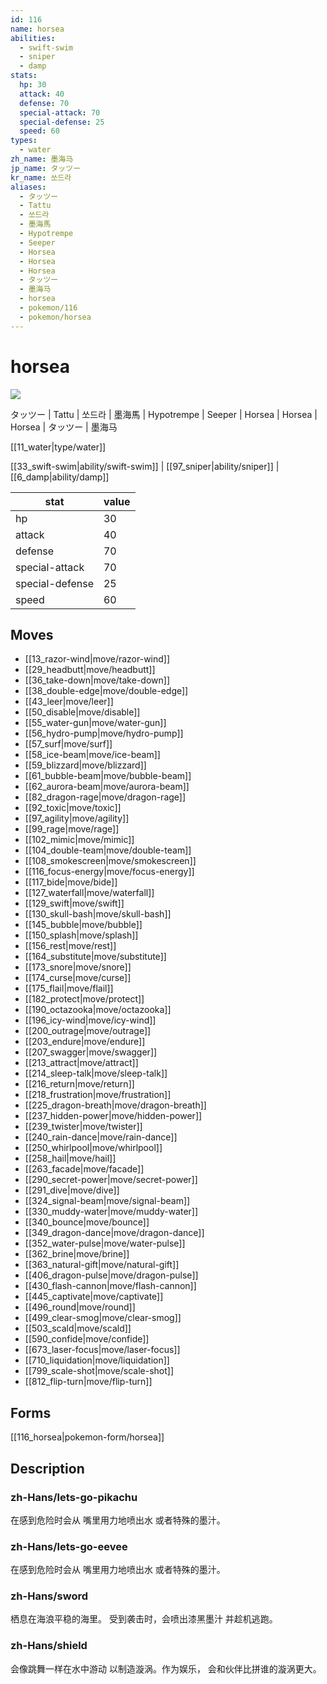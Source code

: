 ```yaml
---
id: 116
name: horsea
abilities:
  - swift-swim
  - sniper
  - damp
stats:
  hp: 30
  attack: 40
  defense: 70
  special-attack: 70
  special-defense: 25
  speed: 60
types:
  - water
zh_name: 墨海马
jp_name: タッツー
kr_name: 쏘드라
aliases:
  - タッツー
  - Tattu
  - 쏘드라
  - 墨海馬
  - Hypotrempe
  - Seeper
  - Horsea
  - Horsea
  - Horsea
  - タッツー
  - 墨海马
  - horsea
  - pokemon/116
  - pokemon/horsea
---
```

# horsea

![](https://raw.githubusercontent.com/PokeAPI/sprites/master/sprites/pokemon/116.png)

タッツー | Tattu | 쏘드라 | 墨海馬 | Hypotrempe | Seeper | Horsea | Horsea | Horsea | タッツー | 墨海马

[[11_water|type/water]]

[[33_swift-swim|ability/swift-swim]] | [[97_sniper|ability/sniper]] | [[6_damp|ability/damp]]

|stat|value|
|---|---|
|hp|30|
|attack|40|
|defense|70|
|special-attack|70|
|special-defense|25|
|speed|60|


## Moves

- [[13_razor-wind|move/razor-wind]]
- [[29_headbutt|move/headbutt]]
- [[36_take-down|move/take-down]]
- [[38_double-edge|move/double-edge]]
- [[43_leer|move/leer]]
- [[50_disable|move/disable]]
- [[55_water-gun|move/water-gun]]
- [[56_hydro-pump|move/hydro-pump]]
- [[57_surf|move/surf]]
- [[58_ice-beam|move/ice-beam]]
- [[59_blizzard|move/blizzard]]
- [[61_bubble-beam|move/bubble-beam]]
- [[62_aurora-beam|move/aurora-beam]]
- [[82_dragon-rage|move/dragon-rage]]
- [[92_toxic|move/toxic]]
- [[97_agility|move/agility]]
- [[99_rage|move/rage]]
- [[102_mimic|move/mimic]]
- [[104_double-team|move/double-team]]
- [[108_smokescreen|move/smokescreen]]
- [[116_focus-energy|move/focus-energy]]
- [[117_bide|move/bide]]
- [[127_waterfall|move/waterfall]]
- [[129_swift|move/swift]]
- [[130_skull-bash|move/skull-bash]]
- [[145_bubble|move/bubble]]
- [[150_splash|move/splash]]
- [[156_rest|move/rest]]
- [[164_substitute|move/substitute]]
- [[173_snore|move/snore]]
- [[174_curse|move/curse]]
- [[175_flail|move/flail]]
- [[182_protect|move/protect]]
- [[190_octazooka|move/octazooka]]
- [[196_icy-wind|move/icy-wind]]
- [[200_outrage|move/outrage]]
- [[203_endure|move/endure]]
- [[207_swagger|move/swagger]]
- [[213_attract|move/attract]]
- [[214_sleep-talk|move/sleep-talk]]
- [[216_return|move/return]]
- [[218_frustration|move/frustration]]
- [[225_dragon-breath|move/dragon-breath]]
- [[237_hidden-power|move/hidden-power]]
- [[239_twister|move/twister]]
- [[240_rain-dance|move/rain-dance]]
- [[250_whirlpool|move/whirlpool]]
- [[258_hail|move/hail]]
- [[263_facade|move/facade]]
- [[290_secret-power|move/secret-power]]
- [[291_dive|move/dive]]
- [[324_signal-beam|move/signal-beam]]
- [[330_muddy-water|move/muddy-water]]
- [[340_bounce|move/bounce]]
- [[349_dragon-dance|move/dragon-dance]]
- [[352_water-pulse|move/water-pulse]]
- [[362_brine|move/brine]]
- [[363_natural-gift|move/natural-gift]]
- [[406_dragon-pulse|move/dragon-pulse]]
- [[430_flash-cannon|move/flash-cannon]]
- [[445_captivate|move/captivate]]
- [[496_round|move/round]]
- [[499_clear-smog|move/clear-smog]]
- [[503_scald|move/scald]]
- [[590_confide|move/confide]]
- [[673_laser-focus|move/laser-focus]]
- [[710_liquidation|move/liquidation]]
- [[799_scale-shot|move/scale-shot]]
- [[812_flip-turn|move/flip-turn]]

## Forms



[[116_horsea|pokemon-form/horsea]]

## Description

### zh-Hans/lets-go-pikachu

在感到危险时会从
嘴里用力地喷出水
或者特殊的墨汁。

### zh-Hans/lets-go-eevee

在感到危险时会从
嘴里用力地喷出水
或者特殊的墨汁。

### zh-Hans/sword

栖息在海浪平稳的海里。
受到袭击时，会喷出漆黑墨汁
并趁机逃跑。

### zh-Hans/shield

会像跳舞一样在水中游动
以制造漩涡。作为娱乐，
会和伙伴比拼谁的漩涡更大。

